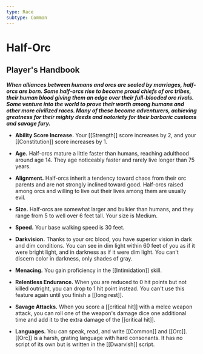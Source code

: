 ```yaml
---
type: Race
subtype: Common
---
```

# Half-Orc

## Player's Handbook

_**When alliances between humans and orcs are sealed by marriages, half-orcs are born. Some half-orcs rise to become proud chiefs of orc tribes, their human blood giving them an edge over their full-blooded orc rivals. Some venture into the world to prove their worth among humans and other more civilized races. Many of these become adventurers, achieving greatness for their mighty deeds and notoriety for their barbaric customs and savage fury.**_

- **Ability Score Increase.** Your [[Strength]] score increases by 2, and your [[Constitution]] score increases by 1.

- **Age.** Half-orcs mature a little faster than humans, reaching adulthood around age 14. They age noticeably faster and rarely live longer than 75 years.

- **Alignment.** Half-orcs inherit a tendency toward chaos from their orc parents and are not strongly inclined toward good. Half-orcs raised among orcs and willing to live out their lives among them are usually evil.

- **Size.** Half-orcs are somewhat larger and bulkier than humans, and they range from 5 to well over 6 feet tall. Your size is Medium.

- **Speed.** Your base walking speed is 30 feet.

- **Darkvision.** Thanks to your orc blood, you have superior vision in dark and dim conditions. You can see in dim light within 60 feet of you as if it were bright light, and in darkness as if it were dim light. You can't discern color in darkness, only shades of gray.

- **Menacing.** You gain proficiency in the [[Intimidation]] skill.

- **Relentless Endurance.** When you are reduced to 0 hit points but not killed outright, you can drop to 1 hit point instead. You can't use this feature again until you finish a [[long rest]].

- **Savage Attacks.** When you score a [[critical hit]] with a melee weapon attack, you can roll one of the weapon's damage dice one additional time and add it to the extra damage of the [[critical hit]].

- **Languages.** You can speak, read, and write [[Common]] and [[Orc]]. [[Orc]] is a harsh, grating language with hard consonants. It has no script of its own but is written in the [[Dwarvish]] script. 